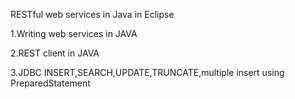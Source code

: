 RESTful web services in Java in Eclipse


1.Writing web services in JAVA 

2.REST client in JAVA

3.JDBC INSERT,SEARCH,UPDATE,TRUNCATE,multiple insert using PreparedStatement
